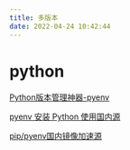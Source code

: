 ```yaml
---
title: 多版本
date: 2022-04-24 10:42:44
---
```


# python

[Python版本管理神器-pyenv](https://zhuanlan.zhihu.com/p/36402791)

[pyenv 安装 Python 使用国内源](https://wxnacy.com/2020/09/30/pyenv-install-use-mirrors/)

[pip/pyenv国内镜像加速源](https://zhuanlan.zhihu.com/p/408705543)
